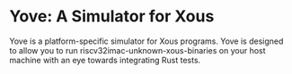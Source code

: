 # Yove: A Simulator for Xous

Yove is a platform-specific simulator for Xous programs. Yove is designed to allow you to run riscv32imac-unknown-xous-binaries on your host machine with an eye towards integrating Rust tests.
